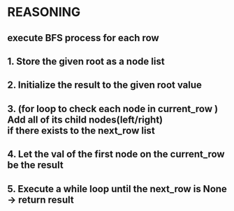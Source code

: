# REASONING
## execute BFS process for each row
## 1. Store the given root as a node list
## 2. Initialize the result to the given root value
## 3. (for loop to check each node in current_row )<br />Add all of its child nodes(left/right)<br /> if there exists to the next_row list
## 4. Let the val of the first node on the current_row be the result
## 5. Execute a while loop until the next_row is None -> return result